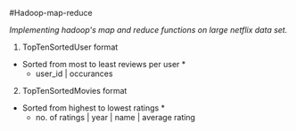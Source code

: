 #Hadoop-map-reduce

*Implementing hadoop's map and reduce functions on large netflix data set.*

1. TopTenSortedUser format
* Sorted from most to least reviews per user *
	* user_id | occurances
2. TopTenSortedMovies format 
* Sorted from highest to lowest ratings *
	* no. of ratings | year | name | average rating 

